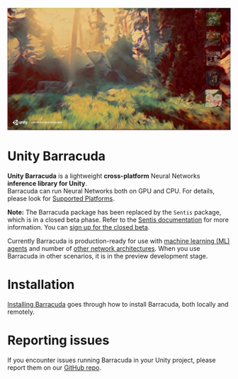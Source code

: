 ![Image description](Documentation~/images/BarracudaLanding.png)

# Unity Barracuda

**Unity Barracuda** is a lightweight **cross-platform** Neural Networks **inference library for Unity**. \
Barracuda can run Neural Networks both on GPU and CPU. For details, please look for [Supported Platforms](Documentation~/SupportedPlatforms.md).

**Note:** The Barracuda package has been replaced by the `Sentis` package, which is in a closed beta phase. Refer to the [Sentis documentation](https://docs.unity3d.com/Packages/com.unity.sentis@1.0) for more information.
You can [sign up for the closed beta](https://create.unity.com/ai-beta).

Currently Barracuda is production-ready for use with [machine learning (ML) agents](https://github.com/Unity-Technologies/ml-agents) and number of [other network architectures](Documentation~/SupportedArchitectures.md). When you use Barracuda in other scenarios, it is in the preview development stage.


# Installation

[Installing Barracuda](Documentation~/Installing.md) goes through how to install Barracuda, both locally and remotely. 

# Reporting issues

If you encounter issues running Barracuda in your Unity project, please report them on our [GitHub repo](https://github.com/Unity-Technologies/barracuda-release/issues).
